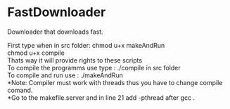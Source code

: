 # FastDownloader
Downloader that downloads fast.  

First type when in src folder: chmod u+x makeAndRun  
chmod u+x compile  
Thats way it will provide rights to these scripts   
To compile the programms use type : ./compile in src folder   
To compile and run use : ./makeAndRun  
*Note: Compiler must work with threads thus you have to change compile comand.  
*Go to the makefile.server and in line 21 add  -pthread after gcc .  
 

  

